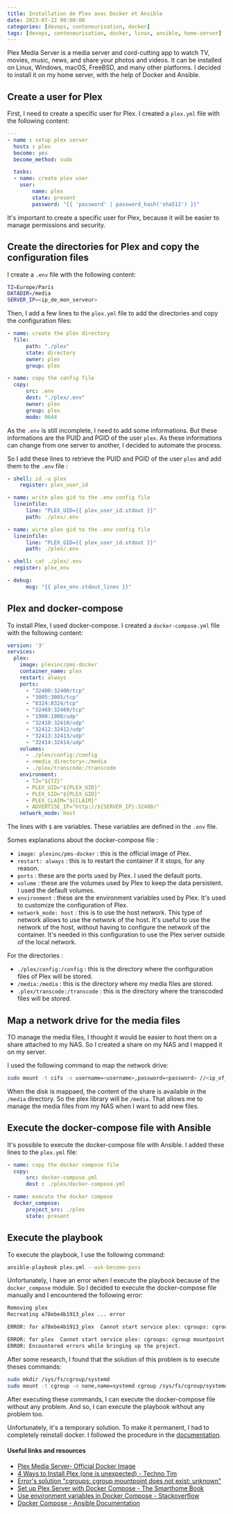 ```yaml
---
title: Installation de Plex avec Docker et Ansible
date: 2023-07-22 00:00:00
categories: [devops, conteneurisation, docker]
tags: [devops, conteneurisation, docker, linux, ansible, home-server]
---
```


Plex Media Server is a media server and cord-cutting app to watch TV, movies, music, news, and share your photos and videos. It can be installed on Linux, Windows, macOS, FreeBSD, and many other platforms. I decided to install it on my home server, with the help of Docker and Ansible.

## Create a user for Plex

First, I need to create a specific user for Plex. I created a `plex.yml` file with the following content:

```yaml
---
- name : setup plex server
  hosts : plex
  become: yes
  become_method: sudo

  tasks:
  - name: create plex user
    user:
        name: plex
        state: present
        password: "{{ 'password' | password_hash('sha512') }}"  
```

It's important to create a specific user for Plex, because it will be easier to manage permissions and security.

## Create the directories for Plex and copy the configuration files

I create a `.env` file with the following content:

```bash
TZ=Europe/Paris
DATADIR=/media
SERVER_IP=<ip_de_mon_serveur>
```	

Then, I add a few lines to the `plex.yml` file to add the directories and copy the configuration files:

```yaml
- name: create the plex directory
  file:
      path: "./plex"
      state: directory
      owner: plex
      group: plex

- name: copy the config file
  copy:
      src: .env
      dest: "./plex/.env"
      owner: plex
      group: plex
      mode: 0644
```

As the `.env` is still incomplete, I need to add some informations. But these informations are the PUID and PGID of the user `plex`. As these informations can change from one server to another, I decided to automate the process. 

So I add these lines to retrieve the PUID and PGID of the user `plex` and add them to the `.env` file :

```yaml
- shell: id -u plex
    register: plex_user_id

- name: write plex gid to the .env config file
  lineinfile:
      line: "PLEX_UID={{ plex_user_id.stdout }}"
      path: ./plex/.env

- name: wirte plex gid to the .env config file
  lineinfile:
      line: "PLEX_GID={{ plex_user_id.stdout }}"
      path: ./plex/.env

- shell: cat ./plex/.env
  register: plex_env

- debug:
      msg: "{{ plex_env.stdout_lines }}"
```

## Plex and docker-compose

To install Plex, I used docker-compose. I created a `docker-compose.yml` file with the following content:

```yaml
version: '3'
services:
  plex:
    image: plexinc/pms-docker
    container_name: plex
    restart: always
    ports:
      - "32400:32400/tcp"
      - "3005:3005/tcp"
      - "8324:8324/tcp"
      - "32469:32469/tcp"
      - "1900:1900/udp"
      - "32410:32410/udp"
      - "32412:32412/udp"
      - "32413:32413/udp"
      - "32414:32414/udp"
    volumes:
      - ./plex/config:/config
      - <media_directory>:/media
      - ./plex/transcode:/transcode
    environment:
      - TZ="${TZ}"
      - PLEX_UID="${PLEX_UID}"
      - PLEX_GID="${PLEX_GID}"
      - PLEX_CLAIM="${CLAIM}"
      - ADVERTISE_IP="http://${SERVER_IP}:32400/"
    network_mode: host
```

The lines with `$` are variables. These variables are defined in the `.env` file. 

Somes explanations about the docker-compose file :
- `image: plexinc/pms-docker` : this is the official image of Plex.
- `restart: always` : this is to restart the container if it stops, for any reason.
- `ports` : these are the ports used by Plex. I used the default ports.
- `volume` : these are the volumes used by Plex to keep the data persistent. I used the default volumes.
- `environment` : these are the environment variables used by Plex. It's used to customize the configuration of Plex.
- `network_mode: host` : this is to use the host network. This type of network allows to use the network of the host. It's useful to use the network of the host, without having to configure the network of the container. It's needed in this configuration to use the Plex server outside of the local network.

For the directories : 

- `./plex/config:/config` : this is the directory where the configuration files of Plex will be stored.
- `/media:/media` : this is the directory where my media files are stored.
- `.plex/transcode:/transcode` : this is the directory where the transcoded files will be stored.

## Map a network drive for the media files

TO manage the media files, I thought it would be easier to host them on a share attached to my NAS. So I created a share on my NAS and I mapped it on my server. 

I used the following command to map the network drive:

```bash
sudo mount -t cifs -o username=<username>,password=<password> //<ip_of_the_nas>/<share_name> /media
```

When the disk is mappaed, the content of the share is available in the `/media` directory. So the plex library will be `/media`. That allows me to manage the media files from my NAS when I want to add new files.

## Execute the docker-compose file with Ansible

It's possible to execute the docker-compose file with Ansible. I added these lines to the `plex.yml` file:

```yaml
- name: copy the docker compose file
  copy:
      src: docker-compose.yml
      dest : ./plex/docker-compose.yml

- name: execute the docker compose
  docker_compose:
      project_src: ./plex
      state: present
```

## Execute the playbook

To execute the playbook, I use the following command:

```bash
ansible-playbook plex.yml --ask-become-pass
```

Unfortunately, I have an error when I execute the playbook because of the `docker_compose` module. So I decided to execute the docker-compose file manually and I encountered the following error:

```bash
Removing plex
Recreating a78ebe4b1913_plex ... error

ERROR: for a78ebe4b1913_plex  Cannot start service plex: cgroups: cgroup mountpoint does not exist: unknown

ERROR: for plex  Cannot start service plex: cgroups: cgroup mountpoint does not exist: unknown
ERROR: Encountered errors while bringing up the project.
```

After some research, I found that the solution of this problem is to execute theses commands:

```bash
sudo mkdir /sys/fs/cgroup/systemd
sudo mount -t cgroup -o none,name=systemd cgroup /sys/fs/cgroup/systemd
```

After executing these commands, I can execute the docker-compose file without any problem. And so, I can execute the playbook without any problem too.

Unfortunately, it's a temporary solution. To make it permanent, I had to completely reinstall docker. I followed the procedure in the [documentation](https://docs.docker.com/engine/install/debian/).



#### Useful links and resources

- [Plex Media Server- Official Docker Image](https://hub.docker.com/r/plexinc/pms-docker)
- [4 Ways to Install Plex (one is unexpected) - Techno Tim](https://www.youtube.com/watch?v=MG_1XQxWns0)
- [Error's solution "cgroups: cgroup mountpoint does not exist: unknown"](https://github.com/docker/for-linux/issues/219)
- [Set up Plex Server with Docker Compose - The Smarthome Book](https://www.thesmarthomebook.com/2022/01/18/set-up-plex-server-with-docker-compose/)
- [Use environment variables in Docker Compose - Stackoverflow](https://stackoverflow.com/questions/29377853/how-can-i-use-environment-variables-in-docker-compose)
- [Docker Compose - Ansible Documentation](https://docs.ansible.com/ansible/latest/collections/community/general/docker_compose_module.html)